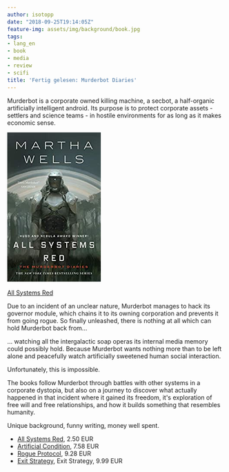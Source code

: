 ```yaml
---
author: isotopp
date: "2018-09-25T19:14:05Z"
feature-img: assets/img/background/book.jpg
tags:
- lang_en
- book
- media
- review
- scifi
title: 'Fertig gelesen: Murderbot Diaries'
---
```

Murderbot is a corporate owned killing machine, a secbot, a half-organic artificially intelligent android. Its purpose is to protect corporate assets - settlers and science teams - in hostile environments for as long as it makes economic sense.

[![](/uploads/2018/09/murderbot.jpg)](https://www.amazon.de/All-Systems-Red-Kindle-Single-ebook/dp/B01MYZ8X5C)

[All Systems Red](https://www.amazon.de/All-Systems-Red-Kindle-Single-ebook/dp/B01MYZ8X5C)

Due to an incident of an unclear nature, Murderbot manages to hack its governor module, which chains it to its owning corporation and prevents it from going rogue. So finally unleashed, there is nothing at all which can hold Murderbot back from…

… watching all the intergalactic soap operas its internal media memory could possibly hold. Because Murderbot wants nothing more than to be left alone and peacefully watch artificially sweetened human social interaction.

Unfortunately, this is impossible.

The books follow Murderbot through battles with other systems in a corporate dystopia, but also on a journey to discover what actually happened in that incident where it gained its freedom, it's exploration of free will and free relationships, and how it builds something that resembles humanity. 

Unique background, funny writing, money well spent.

- [All Systems Red](https://www.amazon.de/All-Systems-Red-Kindle-Single-ebook/dp/B01MYZ8X5C), 2.50 EUR
- [Artificial Condition](https://www.amazon.de/gp/product/B075DGHHQL), 7.58 EUR
- [Rogue Protocol](https://www.amazon.de/gp/product/B0756JSWGL), 9.28 EUR
- [Exit Strategy](https://www.amazon.de/gp/product/B078X1N8VF), Exit Strategy, 9.99 EUR
